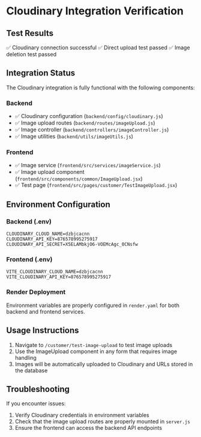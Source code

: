 # Cloudinary Integration Verification

## Test Results

✅ Cloudinary connection successful
✅ Direct upload test passed
✅ Image deletion test passed

## Integration Status

The Cloudinary integration is fully functional with the following components:

### Backend
- ✅ Cloudinary configuration (`backend/config/cloudinary.js`)
- ✅ Image upload routes (`backend/routes/imageUpload.js`)
- ✅ Image controller (`backend/controllers/imageController.js`)
- ✅ Image utilities (`backend/utils/imageUtils.js`)

### Frontend
- ✅ Image service (`frontend/src/services/imageService.js`)
- ✅ Image upload component (`frontend/src/components/common/ImageUpload.jsx`)
- ✅ Test page (`frontend/src/pages/customer/TestImageUpload.jsx`)

## Environment Configuration

### Backend (.env)
```env
CLOUDINARY_CLOUD_NAME=dzbjcacnn
CLOUDINARY_API_KEY=876578995275917
CLOUDINARY_API_SECRET=X5ELAMbkjO6-VOEMcAgc_0CNsfw
```

### Frontend (.env)
```env
VITE_CLOUDINARY_CLOUD_NAME=dzbjcacnn
VITE_CLOUDINARY_API_KEY=876578995275917
```

### Render Deployment
Environment variables are properly configured in `render.yaml` for both backend and frontend services.

## Usage Instructions

1. Navigate to `/customer/test-image-upload` to test image uploads
2. Use the ImageUpload component in any form that requires image handling
3. Images will be automatically uploaded to Cloudinary and URLs stored in the database

## Troubleshooting

If you encounter issues:
1. Verify Cloudinary credentials in environment variables
2. Check that the image upload routes are properly mounted in `server.js`
3. Ensure the frontend can access the backend API endpoints